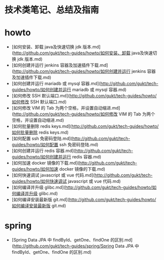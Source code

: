技术类笔记、总结及指南
========



# howto
- [如何安装、卸载 java及快速切换 jdk 版本.md](http://github.com/gukt/tech-guides/howto/如何安装、卸载 java及快速切换 jdk 版本.md)
- [如何创建并运行 jenkins 容器及加速插件下载.md](http://github.com/gukt/tech-guides/howto/如何创建并运行 jenkins 容器及加速插件下载.md)
- [如何创建并运行 mariadb 或 mysql 容器.md](http://github.com/gukt/tech-guides/howto/如何创建并运行 mariadb 或 mysql 容器.md)
- [如何修改 SSH 默认端口.md](http://github.com/gukt/tech-guides/howto/如何修改 SSH 默认端口.md)
- [如何修改 VIM 的 Tab 为两个空格，并设置自动缩进.md](http://github.com/gukt/tech-guides/howto/如何修改 VIM 的 Tab 为两个空格，并设置自动缩进.md)
- [如何批量删除 redis keys.md](http://github.com/gukt/tech-guides/howto/如何批量删除 redis keys.md)
- [如何配置 ssh 免密码登陆.md](http://github.com/gukt/tech-guides/howto/如何配置 ssh 免密码登陆.md)
- [如何创建并运行 redis 容器.md](http://github.com/gukt/tech-guides/howto/如何创建并运行 redis 容器.md)
- [如何加速 docker 镜像的下载.md](http://github.com/gukt/tech-guides/howto/如何加速 docker 镜像的下载.md)
- [如何快速调试 javascript 或 vue 代码.md](http://github.com/gukt/tech-guides/howto/如何快速调试 javascript 或 vue 代码.md)
- [如何编译并升级 glibc.md](http://github.com/gukt/tech-guides/howto/如何编译并升级 glibc.md)
- [如何编译安装最新版 git.md](http://github.com/gukt/tech-guides/howto/如何编译安装最新版 git.md)



# spring
- [Spring Data JPA 中 findById、getOne、findOne 的区别.md](http://github.com/gukt/tech-guides/spring/Spring Data JPA 中 findById、getOne、findOne 的区别.md)